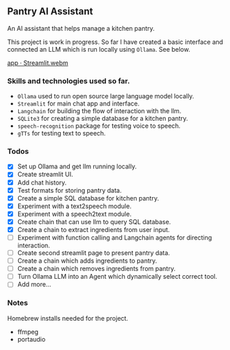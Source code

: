 ## Pantry AI Assistant

An AI assistant that helps manage a kitchen pantry.

This project is work in progress. So far I have created a basic interface and connected an LLM which is run locally using `Ollama`. See below.

[app · Streamlit.webm](https://github.com/jhicks2306/ai-assistant/assets/45722942/cf3a356b-e26e-44a0-9c91-9c90110d7539)



### Skills and technologies used so far.
- `Ollama` used to run open source large language model locally.
- `Streamlit` for main chat app and interface.
- `Langchain` for building the flow of interaction with the llm.
- `SQLite3` for creating a simple database for a kitchen pantry.
- `speech-recognition` package for testing voice to speech.
- `gTTs` for testing text to speech.

### Todos
- [x] Set up Ollama and get llm running locally.
- [x] Create streamlit UI.
- [x] Add chat history.
- [x] Test formats for storing pantry data.
- [x] Create a simple SQL database for kitchen pantry.
- [x] Experiment with a text2speech module.
- [x] Experiment with a speech2text module.
- [x] Create chain that can use llm to query SQL database.
- [x] Create a chain to extract ingredients from user input.
- [ ] Experiment with function calling and Langchain agents for directing interaction.
- [ ] Create second streamlit page to present pantry data.
- [ ] Create a chain which adds ingredients to pantry.
- [ ] Create a chain which removes ingredients from pantry.
- [ ] Turn Ollama LLM into an Agent which dynamically select correct tool.
- [ ] Add more...

### Notes
Homebrew installs needed for the project.
- ffmpeg
- portaudio
